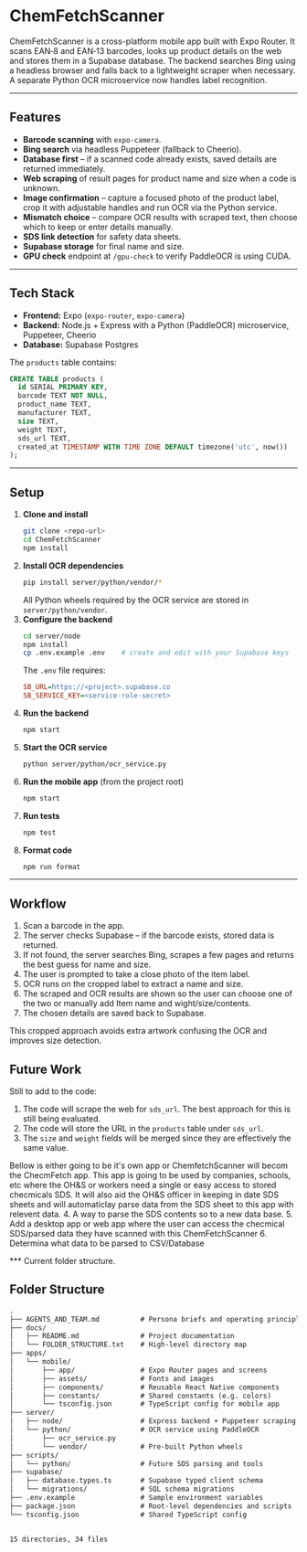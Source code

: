 # ChemFetchScanner

ChemFetchScanner is a cross-platform mobile app built with Expo Router. It scans EAN‑8 and EAN‑13 barcodes, looks up product details on the web and stores them in a Supabase database. The backend searches Bing using a headless browser and falls back to a lightweight scraper when necessary. A separate Python OCR microservice now handles label recognition.

---

## Features

- **Barcode scanning** with `expo-camera`.
- **Bing search** via headless Puppeteer (fallback to Cheerio).
- **Database first** – if a scanned code already exists, saved details are returned immediately.
- **Web scraping** of result pages for product name and size when a code is unknown.
- **Image confirmation** – capture a focused photo of the product label, crop it with adjustable handles and run OCR via the Python service.
- **Mismatch choice** – compare OCR results with scraped text, then choose which to keep or enter details manually.
- **SDS link detection** for safety data sheets.
- **Supabase storage** for final name and size.
- **GPU check** endpoint at `/gpu-check` to verify PaddleOCR is using CUDA.

---

## Tech Stack

- **Frontend:** Expo (`expo-router`, `expo-camera`)
- **Backend:** Node.js + Express with a Python (PaddleOCR) microservice, Puppeteer, Cheerio
- **Database:** Supabase Postgres

The `products` table contains:

```sql
CREATE TABLE products (
  id SERIAL PRIMARY KEY,
  barcode TEXT NOT NULL,
  product_name TEXT,
  manufacturer TEXT,
  size TEXT,
  weight TEXT,
  sds_url TEXT,
  created_at TIMESTAMP WITH TIME ZONE DEFAULT timezone('utc', now())
);
```

---

## Setup

1. **Clone and install**
   ```bash
   git clone <repo-url>
   cd ChemFetchScanner
   npm install
   ```
2. **Install OCR dependencies**
   ```bash
   pip install server/python/vendor/*
   ```
   All Python wheels required by the OCR service are stored in `server/python/vendor`.
3. **Configure the backend**
   ```bash
   cd server/node
   npm install
   cp .env.example .env    # create and edit with your Supabase keys
   ```
   The `.env` file requires:
   ```ini
   SB_URL=https://<project>.supabase.co
   SB_SERVICE_KEY=<service-role-secret>
   ```
4. **Run the backend**
   ```bash
   npm start
   ```
5. **Start the OCR service**
   ```bash
   python server/python/ocr_service.py
   ```
6. **Run the mobile app** (from the project root)
   ```bash
   npm start
   ```
7. **Run tests**
   ```bash
   npm test
   ```
8. **Format code**
   ```bash
   npm run format
   ```

---

## Workflow

1. Scan a barcode in the app.
2. The server checks Supabase – if the barcode exists, stored data is returned.
3. If not found, the server searches Bing, scrapes a few pages and returns the best guess for name and size.
4. The user is prompted to take a close photo of the item label.
5. OCR runs on the cropped label to extract a name and size.
6. The scraped and OCR results are shown so the user can choose one of the two or manually add Item name and wight/size/contents.
7. The chosen details are saved back to Supabase.

This cropped approach avoids extra artwork confusing the OCR and improves size detection.

## Future Work

Still to add to the code:

1. The code will scrape the web for `sds_url`. The best approach for this is still being evaluated.
2. The code will store the URL in the `products` table under `sds_url`. 
3. The `size` and `weight` fields will be merged since they are effectively the same value.

Bellow is either going to be it's own app or ChemfetchScanner will becom the ChecmFetch app. This app is going to be used by companies, schools, etc where the OH&S or workers need a single or easy access to stored checmicals SDS. It will also aid the OH&S officer in keeping in date SDS sheets and will automaticlay parse data from the SDS sheet to this app with relevent data.
4. A way to parse the SDS contents so to a new data base.
5. Add a desktop app or web app where the user can access the checmical SDS/parsed data they have scanned with this ChemFetchScanner
6. Determina what data to be parsed to CSV/Database


*** Current folder structure.
## Folder Structure

```txt
.
├── AGENTS_AND_TEAM.md          # Persona briefs and operating principles
├── docs/
│   ├── README.md               # Project documentation
│   └── FOLDER_STRUCTURE.txt    # High-level directory map
├── apps/
│   └── mobile/
│       ├── app/                # Expo Router pages and screens
│       ├── assets/             # Fonts and images
│       ├── components/         # Reusable React Native components
│       ├── constants/          # Shared constants (e.g. colors)
│       └── tsconfig.json       # TypeScript config for mobile app
├── server/
│   ├── node/                   # Express backend + Puppeteer scraping
│   └── python/                 # OCR service using PaddleOCR
│       ├── ocr_service.py
│       └── vendor/             # Pre-built Python wheels
├── scripts/
│   └── python/                 # Future SDS parsing and tools
├── supabase/
│   ├── database.types.ts       # Supabase typed client schema
│   └── migrations/             # SQL schema migrations
├── .env.example                # Sample environment variables
├── package.json                # Root-level dependencies and scripts
└── tsconfig.json               # Shared TypeScript config


15 directories, 34 files
